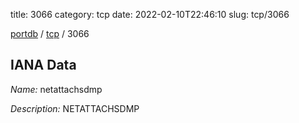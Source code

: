 title: 3066
category: tcp
date: 2022-02-10T22:46:10
slug: tcp/3066

[portdb](/) / [tcp](/category/tcp.html) / 3066


## IANA Data

_Name:_ netattachsdmp

_Description:_ NETATTACHSDMP

